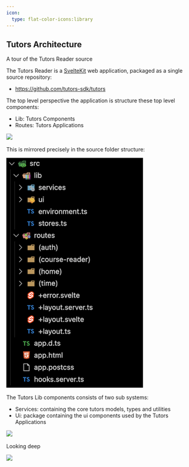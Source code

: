 ```yaml
---
icon:
  type: flat-color-icons:library
---
```


## Tutors Architecture

A tour of the Tutors Reader source

The Tutors Reader is a [SvelteKit](https://kit.svelte.dev/) web application, packaged as a single source repository:

- <https://github.com/tutors-sdk/tutors>

The top level perspective the application is structure these top level components: 

- Lib: Tutors Components
- Routes: Tutors Applications

![](https://tutors.dev/design/top-level.png)

This is mirrored precisely in the source folder structure:

![](img/repo.png)

The Tutors Lib components consists of two sub systems:

- Services: containing the core tutors models, types and utilities
- Ui: package containing the ui components used by the Tutors Applications

![](https://tutors.dev/design/main-modules.png)

Looking deep

![](https://tutors.dev/design/module-detail.png)

